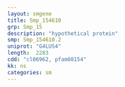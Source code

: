 ```yaml
---
layout: smgene
title: Smp_154610
grp: Smp_15
description: "hypothetical protein"
smp: Smp_154610.2
uniprot: "G4LUS4"
length:  2283
cdd: "cl06962, pfam08154"
kk: ns
categories: sm
---
```

